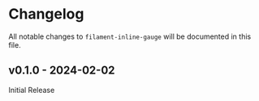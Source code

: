# Changelog

All notable changes to `filament-inline-gauge` will be documented in this file.

## v0.1.0 - 2024-02-02

Initial Release
